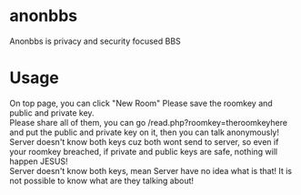 # anonbbs
Anonbbs is privacy and security focused BBS

# Usage
On top page, you can click "New Room" Please save the roomkey and public and private key. <br>
Please share all of them, you can go /read.php?roomkey=theroomkeyhere and put the public and private key on it, then you can talk anonymously! <br>
Server doesn't know both keys cuz both wont send to server, so even if your roomkey breached, if private and public keys are safe, nothing will happen JESUS! <br>
Server doesn't know both keys, mean Server have no idea what is that! It is not possible to know what are they talking about!